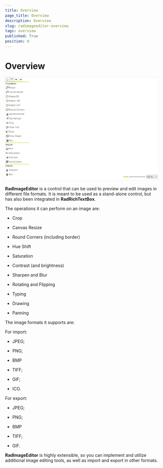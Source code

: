 ```yaml
---
title: Overview
page_title: Overview
description: Overview
slug: radimageeditor-overview
tags: overview
published: True
position: 0
---
```


# Overview

![](images/image-editor-overview001.png)

__RadImageEditor__ is a control that can be used to preview and edit images in different file formats. It is meant to be used as a stand-alone control, but has also been integrated in __RadRichTextBox__.
         

The operations it can perform on an image are: 

* Crop 

* Canvas Resize

* Round Corners (including border)

* Hue Shift

* Saturation

* Contrast (and brightness) 

* Sharpen and Blur

* Rotating and Flipping

* Typing

* Drawing

* Panning

The image formats it supports are: 

For import: 

* JPEG; 

* PNG; 

* BMP

* TIFF;

* GIF;

* ICO.


For export: 


* JPEG;


* PNG; 

* BMP

* TIFF;

* GIF.

__RadImageEditor__ is highly extensible, so you can implement and utilize additional image editing tools, as well as import and export in other formats. 
